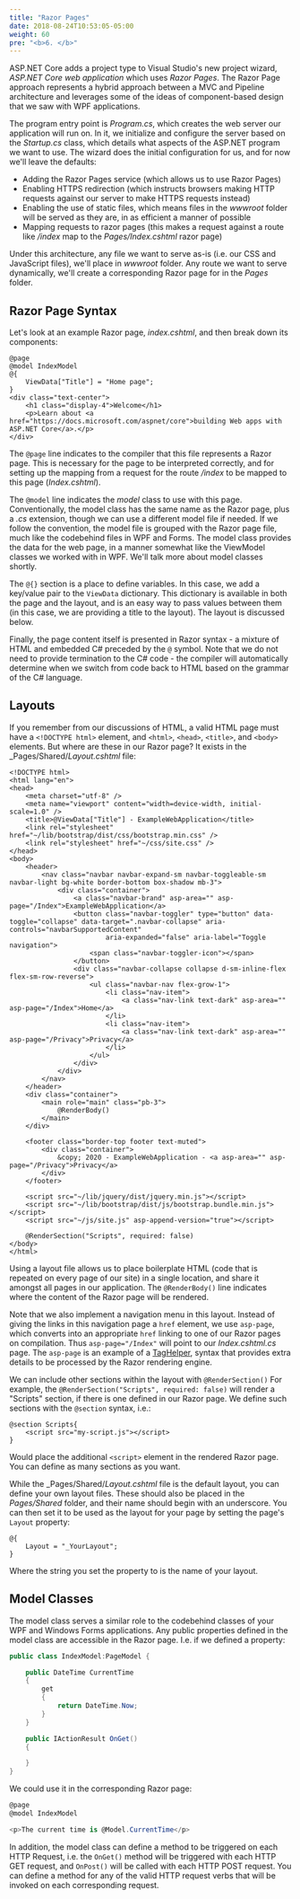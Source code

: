```yaml
---
title: "Razor Pages"
date: 2018-08-24T10:53:05-05:00
weight: 60
pre: "<b>6. </b>"
---
```


ASP.NET Core adds a project type to Visual Studio's new project wizard, _ASP.NET Core web application_ which uses _Razor Pages_.  The Razor Page approach represents a hybrid approach between a MVC and Pipeline architecture and leverages some of the ideas of component-based design that we saw with WPF applications.

The program entry point is _Program.cs_, which creates the web server our application will run on.  In it, we initialize and configure the server based on the _Startup.cs_ class, which details what aspects of the ASP.NET program we want to use.  The wizard does the initial configuration for us, and for now we'll leave the defaults:

* Adding the Razor Pages service (which allows us to use Razor Pages)
* Enabling HTTPS redirection (which instructs browsers making HTTP requests against our server to make HTTPS requests instead)
* Enabling the use of static files, which means files in the _wwwroot_ folder will be served as they are, in as efficient a manner of possible
* Mapping requests to razor pages (this makes a request against a route like _/index_ map to the _Pages/Index.cshtml_ razor page)

Under this architecture, any file we want to serve as-is (i.e. our CSS and JavaScript files), we'll place in _wwwroot_ folder.  Any route we want to serve dynamically, we'll create a corresponding Razor page for in the _Pages_ folder.

## Razor Page Syntax

Let's look at an example Razor page, _index.cshtml_, and then break down its components:

```razor 
@page 
@model IndexModel
@{
    ViewData["Title"] = "Home page";
}
<div class="text-center">
    <h1 class="display-4">Welcome</h1>
    <p>Learn about <a href="https://docs.microsoft.com/aspnet/core">building Web apps with ASP.NET Core</a>.</p>
</div>
```

The `@page` line indicates to the compiler that this file represents a Razor page.  This is necessary for the page to be interpreted correctly, and for setting up the mapping from a request for the route _/index_ to be mapped to this page (_Index.cshtml_).

The `@model` line indicates the _model_ class to use with this page.  Conventionally, the model class has the same name as the Razor page, plus a _.cs_ extension, though we can use a different model file if needed.  If we follow the convention, the model file is grouped with the Razor page file, much like the codebehind files in WPF and Forms. The model class provides the data for the web page, in a manner somewhat like the ViewModel classes we worked with in WPF.  We'll talk more about model classes shortly.

The `@{}` section is a place to define variables.  In this case, we add a key/value pair to the `ViewData` dictionary.  This dictionary is available in both the page and the layout, and is an easy way to pass values between them (in this case, we are providing a title to the layout). The layout is discussed below.

Finally, the page content itself is presented in Razor syntax - a mixture of HTML and embedded C# preceded by the `@` symbol.  Note that we do not need to provide termination to the C# code - the compiler will automatically determine when we switch from code back to HTML based on the grammar of the C# language.

## Layouts

If you remember from our discussions of HTML, a valid HTML page must have a `<!DOCTYPE html>` element, and `<html>`, `<head>`, `<title>`, and `<body>` elements.  But where are these in our Razor page?  It exists in the _Pages/Shared/_Layout.cshtml_ file:

```cshtml
<!DOCTYPE html>
<html lang="en">
<head>
    <meta charset="utf-8" />
    <meta name="viewport" content="width=device-width, initial-scale=1.0" />
    <title>@ViewData["Title"] - ExampleWebApplication</title>
    <link rel="stylesheet" href="~/lib/bootstrap/dist/css/bootstrap.min.css" />
    <link rel="stylesheet" href="~/css/site.css" />
</head>
<body>
    <header>
        <nav class="navbar navbar-expand-sm navbar-toggleable-sm navbar-light bg-white border-bottom box-shadow mb-3">
            <div class="container">
                <a class="navbar-brand" asp-area="" asp-page="/Index">ExampleWebApplication</a>
                <button class="navbar-toggler" type="button" data-toggle="collapse" data-target=".navbar-collapse" aria-controls="navbarSupportedContent"
                        aria-expanded="false" aria-label="Toggle navigation">
                    <span class="navbar-toggler-icon"></span>
                </button>
                <div class="navbar-collapse collapse d-sm-inline-flex flex-sm-row-reverse">
                    <ul class="navbar-nav flex-grow-1">
                        <li class="nav-item">
                            <a class="nav-link text-dark" asp-area="" asp-page="/Index">Home</a>
                        </li>
                        <li class="nav-item">
                            <a class="nav-link text-dark" asp-area="" asp-page="/Privacy">Privacy</a>
                        </li>
                    </ul>
                </div>
            </div>
        </nav>
    </header>
    <div class="container">
        <main role="main" class="pb-3">
            @RenderBody()
        </main>
    </div>

    <footer class="border-top footer text-muted">
        <div class="container">
            &copy; 2020 - ExampleWebApplication - <a asp-area="" asp-page="/Privacy">Privacy</a>
        </div>
    </footer>

    <script src="~/lib/jquery/dist/jquery.min.js"></script>
    <script src="~/lib/bootstrap/dist/js/bootstrap.bundle.min.js"></script>
    <script src="~/js/site.js" asp-append-version="true"></script>

    @RenderSection("Scripts", required: false)
</body>
</html>
```

Using a layout file allows us to place boilerplate HTML (code that is repeated on every page of our site) in a single location, and share it amongst all pages in our application.  The `@RenderBody()` line indicates where the content of the Razor page will be rendered.

Note that we also implement a navigation menu in this layout.  Instead of giving the links in this navigation page a `href` element, we use `asp-page`, which converts into an appropriate `href` linking to one of our Razor pages on compilation.  Thus `asp-page="/Index"` will point to our _Index.cshtml.cs_ page.  The `asp-page` is an example of a [TagHelper](https://docs.microsoft.com/en-us/aspnet/core/mvc/views/tag-helpers/intro?view=aspnetcore-3.1), syntax that provides extra details to be processed by the Razor rendering engine. 

We can include other sections within the layout with `@RenderSection()` For example, the `@RenderSection("Scripts", required: false)` will render a "Scripts" section, if there is one defined in our Razor page.  We define such sections with the `@section` syntax, i.e.:

```cshtml
@section Scripts{
    <script src="my-script.js"></script>
}
```

Would place the additional `<script>` element in the rendered Razor page.  You can define as many sections as you want.

While the _Pages/Shared/_Layout.cshtml_ file is the default layout, you can define your own layout files.  These should also be placed in the _Pages/Shared_ folder, and their name should begin with an underscore.  You can then set it to be used as the layout for your page by setting the page's `Layout` property:

```cshtml
@{
    Layout = "_YourLayout";
}
```

Where the string you set the property to is the name of your layout.

## Model Classes 

The model class serves a similar role to the codebehind classes of your WPF and Windows Forms applications.  Any public properties defined in the model class are accessible in the Razor page.  I.e. if we defined a property:

```csharp
public class IndexModel:PageModel {

    public DateTime CurrentTime 
    {
        get 
        {
            return DateTime.Now;
        }
    }

    public IActionResult OnGet()
    {

    }
}
```

We could use it in the corresponding Razor page:

```csharp
@page 
@model IndexModel 

<p>The current time is @Model.CurrentTime</p>
```

In addition, the model class can define a method to be triggered on each HTTP Request, i.e. the `OnGet()` method will be triggered with each HTTP GET request, and `OnPost()` will be called with each HTTP POST request.  You can define a method for any of the valid HTTP request verbs that will be invoked on each corresponding request.